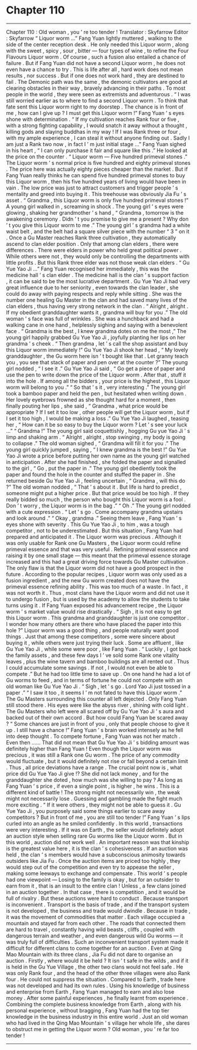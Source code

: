 
# Chapter 110


---

Chapter 110 : Old woman , you ’ re too tender !
Translator :
Skyfarrow
Editor :
Skyfarrow
“ Liquor worm …” Fang Yuan lightly muttered , walking to the side of the center reception desk .
He only needed this Liquor worm , along with the sweet , spicy , sour , bitter — four types of wine , to refine the Four Flavours Liquor worm . Of course , such a fusion also entailed a chance of failure .
But if Fang Yuan did not have a second Liquor worm , he does not even have a chance to try .
This is life after all , hard work does not mean results , nor success . But if one does not work hard , they are destined to fail .
The Demonic path was the same , the demonic cultivators are good at clearing obstacles in their way , bravely advancing in their paths . To most people in the world , they were seen as extremists and adventurous .
“ I was still worried earlier as to where to find a second Liquor worm . To think that fate sent this Liquor worm right to my doorstep . The chance is in front of me , how can I give up ? I must get this Liquor worm !” Fang Yuan ’ s eyes shone with determination .
“ If my cultivation reaches Rank four or five , with a strong fighting capability , I would snatch it away without a thought , killing gods and slaying buddhas in my way ! If I was Rank three or four , with my ample experience , I can steal it without anyone finding out . Sadly I am just a Rank two now , in fact I ’ m just initial stage …”
Fang Yuan sighed in his heart , “ I can only purchase it fair and square like this .”
He looked at the price on the counter .
“ Liquor worm — Five hundred primeval stones .”
The Liquor worm ’ s normal price is five hundred and eighty primeval stones . The price here was actually eighty pieces cheaper than the market .
But if Fang Yuan really thinks he can spend five hundred primeval stones to buy this Liquor worm , then his five hundred years of living would have been in vain .
The low price was just to attract customers and trigger people ’ s mentality and greed into buying it .
This treehouse was obviously Jia Fu ’ s asset .
“ Grandma , this Liquor worm is only five hundred primeval stones !” A young girl walked in , screaming in shock .
The young girl ’ s eyes were glowing , shaking her grandmother ’ s hand , “ Grandma , tomorrow is the awakening ceremony . Didn ’ t you promise to give me a present ? Why don ’ t you give this Liquor worm to me .”
The young girl ’ s grandma had a white waist belt , and the belt had a square silver piece with the number “ 3 ” on it .
Once a Gu Master reaches Rank three cultivation , they automatically ascend to clan elder position .
Only that among clan elders , there were differences . There were elders in power who held great political power . While others were not , they would only be controlling the departments with little profits .
But this Rank three elder was not those weak clan elders .
“ Gu Yue Yao Ji …” Fang Yuan recognised her immediately , this was the medicine hall ’ s clan elder . The medicine hall is the clan ’ s support faction , it can be said to be the most lucrative department . Gu Yue Yao Ji had very great influence due to her seniority , even towards the clan leader , she could do away with paying respects and reply while sitting . She was the number one healing Gu Master in the clan and had saved many lives of the clan elders , thus having very strong network in the clan .
“ Alright , alright . If my obedient granddaughter wants it , grandma will buy for you .” The old woman ’ s face was full of wrinkles . She was a hunchback and had a walking cane in one hand , helplessly sighing and saying with a benevolent face .
“ Grandma is the best , I knew grandma dotes on me the most ,” The young girl happily grabbed Gu Yue Yao Ji , joyfully planting her lips on her grandma ’ s cheek .
“ Then grandma , let ’ s call the shop assistant and buy this Liquor worm immediately !”
Gu Yue Yao Ji shook her head , “ My lovely granddaughter , the Gu worm here isn ’ t bought like that . Let granny teach you , you see that stack of paper and pen over at the counter ?”
The young girl nodded , “ I see it .”
Gu Yue Yao Ji said , “ Go get a piece of paper and use the pen to write down the price of the Liquor worm . After that , stuff it into the hole . If among all the bidders , your price is the highest , this Liquor worm will belong to you .”
“ So that ’ s it , very interesting .” The young girl took a bamboo paper and held the pen , but hesitated when writing down .
Her lovely eyebrows frowned as she thought hard for a moment , then finally pouting her lips , she said , “ Grandma , what price would be appropriate ? If I set it too low , other people will get the Liquor worm , but if I set it too high , I would be making a loss .”
Gu Yue Yao Ji laughed , teasing her , “ How can it be so easy to buy the Liquor worm ? Let ’ s see your luck …”
“ Grandma !” The young girl said coquettishly , hogging Gu yue Yao Ji ’ s limp and shaking arm .
“ Alright , alright , stop swinging , my body is going to collapse .” The old woman sighed , “ Grandma will fill it for you .”
The young girl quickly jumped , saying , “ I knew grandma is the best !”
Gu Yue Yao Ji wrote a price before putting her own name as the young girl watched in anticipation .
After she had finished , she folded the paper and signalled to the girl , “ Go , put the paper in .”
The young girl obediently took the paper and found the hole in the counter and stuffed the paper in .
She returned beside Gu Yue Yao Ji , feeling uncertain , “ Grandma , will this do ?”
The old woman nodded , “ That ’ s about it . But life is hard to predict , someone might put a higher price . But that price would be too high . If they really bidded so much , the person who bought this Liquor worm is a fool . Don ’ t worry , the Liquor worm is in the bag .”
“ Oh .” The young girl nodded with a cute expression .
“ Let ’ s go . Come accompany grandma upstairs and look around .”
“ Okay , grandma .”
Seeing them leave , Fang Yuan ’ s eyes shone with severity .
This Gu Yue Yao Ji , to him , was a tough competitor , not to be underestimated .
But this situation , Fang Yuan had prepared and anticipated it .
The Liquor worm was precious . Although it was only usable for Rank one Gu Masters , the Liquor worm could refine primeval essence and that was very useful . Refining primeval essence and raising it by one small stage — this meant that the primeval essence storage increased and this had a great driving force towards Gu Master cultivation .
The only flaw is that the Liquor worm did not have a good prospect in the future .
According to the popular recipes , Liquor worm was only used as a fusion ingredient , and the new Gu worm created does not have the primeval essence refining ability .
This was too much of a waste . In fact , it was not worth it .
Thus , most clans have the Liquor worm and did not use it to undergo fusion , but is used by the academy to allow the students to take turns using it .
If Fang Yuan exposed his advancement recipe , the Liquor worm ’ s market value would rise drastically .
“ Sigh , it is not easy to get this Liquor worm . This grandma and granddaughter is just one competitor . I wonder how many others are there who have placed the paper into this hole ?”
Liquor worm was a good thing , and people naturally want good things .
Just that among these competitors , some were sincere about buying it , while others were just trying their luck . Some are affluent , like Gu Yue Yao Ji , while some were poor , like Fang Yuan .
“ Luckily , I got back the family assets , and these few days I ’ ve sold some Rank one vitality leaves , plus the wine tavern and bamboo buildings are all rented out . Thus I could accumulate some savings . If not , I would not even be able to compete .”
But he had too little time to save up . On one hand he had a lot of Gu worms to feed , and in terms of fortune he could not compete with an old woman like Gu Yue Yao Ji .
“ Sigh , let ’ s go . Lord Yao Ji just tossed in a paper .”
“ I saw it too , it seems I ’ m not fated to have this Liquor worm .”
The Gu Masters surrounding this counter all left dejected .
Only Fang Yuan still stood there .
His eyes were like the abyss river , shining with cold light .
The Gu Masters who left were all scared off by Gu Yue Yao Ji ’ s aura and backed out of their own accord . But how could Fang Yuan be scared away ?
“ Some chances are just in front of you , only that people choose to give it up . I still have a chance !” Fang Yuan ’ s brain worked intensely as he fell into deep thought .
To compete fortune , Fang Yuan was not her match .
Even then ……
That did not mean that Gu Yue Yao Ji ’ s bidding amount was definitely higher than Fang Yuan !
Even though the Liquor worm was precious , it was still a Rank one Gu worm . The price of any commodity would fluctuate , but it would definitely not rise or fall beyond a certain limit . Thus , all price deviations have a range .
The crucial point now is , what price did Gu Yue Yao Ji give !?
She did not lack money , and for the granddaughter she doted , how much was she willing to pay ?
As long as Fang Yuan ’ s price , if even a single point , is higher , he wins .
This is a different kind of battle ! The strong might not necessarily win , the weak might not necessarily lose . Guessing and gambling made the fight much more exciting .
“ If it were others , they might not be able to guess it . Gu Yue Yao Ji , you purposely said some things earlier to scare away competitors ? But in front of me , you are still too tender !” Fang Yuan ’ s lips curled into an angle as he smiled confidently .
In this world , transactions were very interesting .
If it was on Earth , the seller would definitely adopt an auction style when selling rare Gu worms like the Liquor worm .
But in this world , auction did not work well .
An important reason was that kinship is the greatest value here , it is the clan ’ s cohesiveness .
If an auction was held , the clan ’ s members would have a subconscious animosity towards outsiders like Jia Fu .
Once the auction items are priced too highly , they would step out of the competition and even try to appease the seller , making some leeways to exchange and compensate .
This world ’ s people had one viewpoint — Losing to the family is okay , but for an outsider to earn from it , that is an insult to the entire clan !
Unless , a few clans joined in an auction together . In that case , there is competition , and it would be full of rivalry .
But these auctions were hard to conduct .
Because transport is inconvenient .
Transport is the basis of trade , and if the transport system is not developed , the business and trade would dwindle . Because in trade , it was the movement of commodities that matter .
Each village occupied a mountain and stayed far from each other . The roads that connected them are hard to travel , constantly having wild beasts , cliffs , coupled with dangerous terrain and weather , and even dangerous wild Gu worms — it was truly full of difficulties .
Such an inconvenient transport system made it difficult for different clans to come together for an auction .
Even at Qing Mao Mountain with its three clans , Jia Fu did not dare to organise an auction .
Firstly , where would it be held ? It isn ’ t safe in the wilds , and if it is held in the Gu Yue Village , the other two clans would not feel safe .
He was only Rank four , and the head of the other three villages were also Rank four . He could not suppress the situation . Compared to Earth , trade here was not developed and had its own rules .
Using his knowledge of business and enterprise from Earth , Fang Yuan managed to earn and also lose money . After some painful experiences , he finally learnt from experience .
Combining the complete business knowledge from Earth , along with his personal experience , without bragging , Fang Yuan had the top tier knowledge in the business industry in this entire world .
Just an old woman who had lived in the Qing Mao Mountain ’ s village her whole life , she dares to obstruct me in getting the Liquor worm ?
Old woman , you ’ re far too tender !

---

